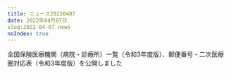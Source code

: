 ```yaml
---
title: ニュース20220407
date: 2022年04月07日
slug:2022-04-07-news
noIndex: true
---
```


全国保険医療機関（病院・診療所）一覧（令和3年度版）、郵便番号・二次医療圏対応表（令和3年度版）を公開しました
